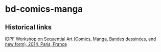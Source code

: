 # bd-comics-manga

## Historical links

[IDPF Workshop on Sequential Art (Comics, Manga, Bandes dessinées, and new form), 2014, Paris, France](http://idpf.org/idpf-comics-manga-workshop-paris)
